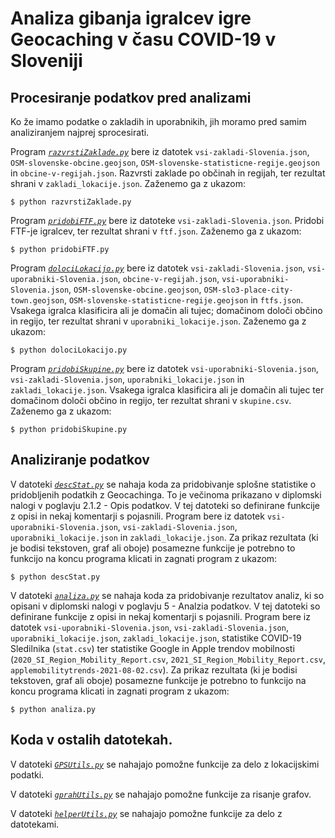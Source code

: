 # Analiza gibanja igralcev igre Geocaching v času COVID-19 v Sloveniji

## Procesiranje podatkov pred analizami

Ko že imamo podatke o zakladih in uporabnikih, jih moramo pred samim analiziranjem najprej sprocesirati.

Program _[`razvrstiZaklade.py`](https://github.com/kkklemennn/Geocaching-COVID19/blob/main/code/analysis/razvrstiZaklade.py)_
bere iz datotek `vsi-zakladi-Slovenia.json`, `OSM-slovenske-obcine.geojson`, `OSM-slovenske-statisticne-regije.geojson` in `obcine-v-regijah.json`.
Razvrsti zaklade po občinah in regijah, ter rezultat shrani v `zakladi_lokacije.json`.
Zaženemo ga z ukazom:

```
$ python razvrstiZaklade.py
```

Program _[`pridobiFTF.py`](https://github.com/kkklemennn/Geocaching-COVID19/blob/main/code/analysis/pridobiFTF.py)_ bere iz datoteke `vsi-zakladi-Slovenia.json`.
Pridobi FTF-je igralcev, ter rezultat shrani v `ftf.json`. Zaženemo ga z ukazom:

```
$ python pridobiFTF.py
```

Program _[`dolociLokacijo.py`](https://github.com/kkklemennn/Geocaching-COVID19/blob/main/code/analysis/dolociLokacijo.py)_ bere iz datotek `vsi-zakladi-Slovenia.json`, `vsi-uporabniki-Slovenia.json`, `obcine-v-regijah.json`, `vsi-uporabniki-Slovenia.json`, `OSM-slovenske-obcine.geojson`, `OSM-slo3-place-city-town.geojson`,
`OSM-slovenske-statisticne-regije.geojson` in
`ftfs.json`.
Vsakega igralca klasificira ali je domačin ali tujec; domačinom določi občino in regijo, ter rezultat shrani v `uporabniki_lokacije.json`. Zaženemo ga z ukazom:

```
$ python dolociLokacijo.py
```

Program _[`pridobiSkupine.py`](https://github.com/kkklemennn/Geocaching-COVID19/blob/main/code/analysis/pridobiSkupine.py)_ bere iz datotek `vsi-uporabniki-Slovenia.json`, `vsi-zakladi-Slovenia.json`, `uporabniki_lokacije.json` in `zakladi_lokacije.json`.
Vsakega igralca klasificira ali je domačin ali tujec ter domačinom določi občino in regijo, ter rezultat shrani v `skupine.csv`. Zaženemo ga z ukazom:

```
$ python pridobiSkupine.py
```

## Analiziranje podatkov

V datoteki _[`descStat.py`](https://github.com/kkklemennn/Geocaching-COVID19/blob/main/code/analysis/descStat.py)_ se nahaja koda za pridobivanje splošne statistike o pridobljenih podatkih z Geocachinga. To je večinoma prikazano v diplomski nalogi v poglavju 2.1.2 - Opis podatkov. V tej datoteki so definirane funkcije z opisi in nekaj komentarji s pojasnili.
Program bere iz datotek `vsi-uporabniki-Slovenia.json`, `vsi-zakladi-Slovenia.json`,  
`uporabniki_lokacije.json` in
`zakladi_lokacije.json`.
Za prikaz rezultata (ki je bodisi tekstoven, graf ali oboje) posamezne funkcije je potrebno to funkcijo na koncu programa klicati in zagnati program z ukazom:

```
$ python descStat.py
```

V datoteki _[`analiza.py`](https://github.com/kkklemennn/Geocaching-COVID19/blob/main/code/analysis/analiza.py)_ se nahaja koda za pridobivanje rezultatov analiz, ki so opisani v diplomski nalogi v poglavju 5 - Analzia podatkov. V tej datoteki so definirane funkcije z opisi in nekaj komentarji s pojasnili.
Program bere iz datotek `vsi-uporabniki-Slovenia.json`, `vsi-zakladi-Slovenia.json`,  
`uporabniki_lokacije.json`, `zakladi_lokacije.json`, statistike COVID-19 Sledilnika (`stat.csv`) ter statistike Google in Apple trendov mobilnosti (`2020_SI_Region_Mobility_Report.csv`, `2021_SI_Region_Mobility_Report.csv`, `applemobilitytrends-2021-08-02.csv`).
Za prikaz rezultata (ki je bodisi tekstoven, graf ali oboje) posamezne funkcije je potrebno to funkcijo na koncu programa klicati in zagnati program z ukazom:

```
$ python analiza.py
```

## Koda v ostalih datotekah.

V datoteki _[`GPSUtils.py`](https://github.com/kkklemennn/Geocaching-COVID19/blob/main/code/analysis/GPSUtils.py)_ se nahajajo pomožne funkcije za delo z lokacijskimi podatki.

V datoteki _[`gprahUtils.py`](https://github.com/kkklemennn/Geocaching-COVID19/blob/main/code/analysis/graphUtils.py)_ se nahajajo pomožne funkcije za risanje grafov.

V datoteki _[`helperUtils.py`](https://github.com/kkklemennn/Geocaching-COVID19/blob/main/code/analysis/helperUtils.py)_ se nahajajo pomožne funkcije za delo z datotekami.
